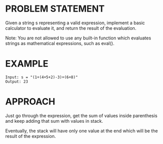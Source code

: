 # PROBLEM STATEMENT

Given a string s representing a valid expression, implement a basic calculator to evaluate it, and return the result of the evaluation.

Note: You are not allowed to use any built-in function which evaluates strings as mathematical expressions, such as eval().

# EXAMPLE

    Input: s = "(1+(4+5+2)-3)+(6+8)"
    Output: 23

# APPROACH

Just go through the expression, get the sum of values inside parenthesis and keep adding that sum with values in stack.

Eventually, the stack will have only one value at the end which will be the result of the expression.
